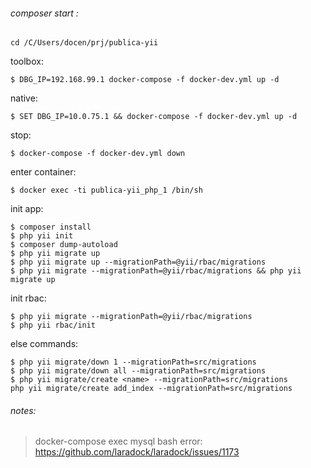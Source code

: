 ###### composer start :

    cd /C/Users/docen/prj/publica-yii

toolbox:

	$ DBG_IP=192.168.99.1 docker-compose -f docker-dev.yml up -d
	
native: 

	$ SET DBG_IP=10.0.75.1 && docker-compose -f docker-dev.yml up -d
	
stop:

	$ docker-compose -f docker-dev.yml down
enter container:

    $ docker exec -ti publica-yii_php_1 /bin/sh
init app:

    $ composer install
    $ php yii init
    $ composer dump-autoload
    $ php yii migrate up
    $ php yii migrate up --migrationPath=@yii/rbac/migrations
    $ php yii migrate --migrationPath=@yii/rbac/migrations && php yii migrate up 
    
    
init rbac:

    $ php yii migrate --migrationPath=@yii/rbac/migrations
    $ php yii rbac/init
    
else commands:

    $ php yii migrate/down 1 --migrationPath=src/migrations
    $ php yii migrate/down all --migrationPath=src/migrations
    $ php yii migrate/create <name> --migrationPath=src/migrations
    php yii migrate/create add_index --migrationPath=src/migrations
    
###### notes:

> docker-compose exec mysql bash error:  https://github.com/laradock/laradock/issues/1173